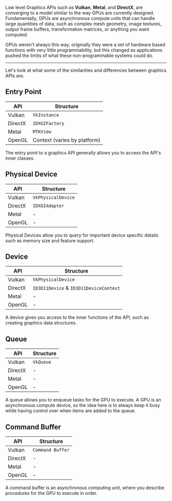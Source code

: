 Low level Graphics APIs such as **Vulkan**, **Metal**, and **DirectX**, are converging to a model similar to the way GPUs are currently designed. Fundamentally, GPUs are asynchronous compute units that can handle large quantities of data, such as complex mesh geometry, image textures, output frame buffers, transformation matrices, or anything you want computed.

GPUs weren't always this way, originally they were a set of hardware based functions with very little programmability, but this changed as applications pushed the limits of what these non-programmable systems could do.

---

Let's look at what some of the similarities and differences between graphics APIs are. 

## Entry Point

| API | Structure |
|-----|-----------|
| Vulkan | `VkInstance` |
| DirectX | `IDXGIFactory` |
| Metal | `MTKView` |
| OpenGL | Context (varies by platform) |

The entry point to a graphics API generally allows you to access the API's inner classes.

## Physical Device

| API | Structure |
|-----|-----------|
| Vulkan | `VkPhysicalDevice` |
| DirectX | `IDXGIAdapter` |
| Metal | - |
| OpenGL | - |

Physical Devices allow you to query for important device specific details such as memory size and feature support. 

## Device

| API | Structure |
|-----|-----------|
| Vulkan | `VkPhysicalDevice` |
| DirectX | `ID3D11Device` & `ID3D11DeviceContext` |
| Metal | - |
| OpenGL | - |

A device gives you access to the inner functions of the API, such as creating graphics data structures.

## Queue

| API | Structure |
|-----|-----------|
| Vulkan | `VkQueue` |
| DirectX | - |
| Metal | - |
| OpenGL | - |

A queue allows you to enqueue tasks for the GPU to execute. A GPU is an asynchronous compute device, so the idea here is to always keep it busy while having control over when items are added to the queue. 

## Command Buffer

| API | Structure |
|-----|-----------|
| Vulkan | `Command Buffer` |
| DirectX | - |
| Metal | - |
| OpenGL | - |

A command buffer is an asynchronous computing unit, where you describe procedures for the GPU to execute in order.